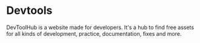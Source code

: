 # Devtools
DevToolHub is a website made for developers. It's a hub to find free assets for all kinds of development, practice, documentation, fixes and more.
